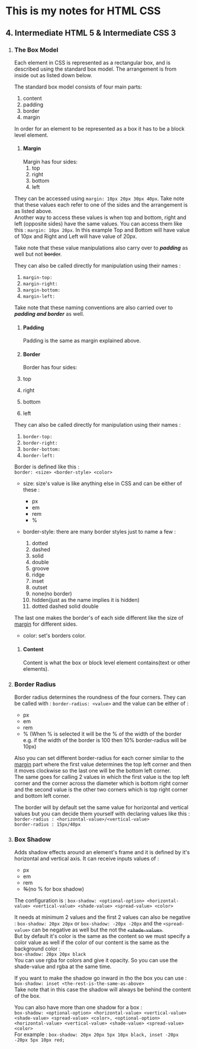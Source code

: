 # This is my notes for HTML CSS

## 4. Intermediate HTML 5 & Intermediate CSS 3

1. ### The Box Model

   Each element in CSS is represented as a rectangular box, and is described using the standard box model. The arrangement is from inside out as listed down below.

   The standard box model consists of four main parts:

   1. content
   1. padding
   1. border
   1. margin

   In order for an element to be represented as a box it has to be a block level element.

   1. <h4 id="margin">Margin</h4>
      Margin has four sides:

      1. top
      1. right
      1. bottom
      1. left

   They can be accessed using `margin: 10px 20px 30px 40px`. Take note that these values each refer to one of the sides and the arrangement is as listed above.</br>
   Another way to access these values is when top and bottom, right and left (opposite sides) have the same values. You can access them like this : `margin: 10px 20px`. In this example Top and Bottom will have value of 10px and Right and Left will have value of 20px.

   Take note that these value manipulations also carry over to _**padding**_ as well but not ~~border~~.

   They can also be called directly for manipulation using their names :

   1. `margin-top:`
   1. `margin-right:`
   1. `margin-bottom:`
   1. `margin-left:`

   Take note that these naming conventions are also carried over to _**padding and border**_ as well.

   1. #### Padding

      Padding is the same as margin explained above.

   1. #### Border
      Border has four sides:
   1. top
   1. right
   1. bottom
   1. left

   They can also be called directly for manipulation using their names :

   1. `border-top:`
   1. `border-right:`
   1. `border-bottom:`
   1. `border-left:`

   Border is defined like this : </br> `border: <size> <border-style> <color>`

   - size: size's value is like anything else in CSS and can be either of these :
     - px
     - em
     - rem
     - %
   - border-style: there are many border styles just to name a few :

     1. dotted
     1. dashed
     1. solid
     1. double
     1. groove
     1. ridge
     1. inset
     1. outset
     1. none(no border)
     1. hidden(just as the name implies it is hidden)
     1. dotted dashed solid double

   The last one makes the border's of each side different like the size of <a href="#margin">margin</a> for different sides.

   - color: set's borders color.

   1. #### Content
      Content is what the box or block level element contains(text or other elements).

1. ### Border Radius

   Border radius determines the roundness of the four corners. They can be called with : `border-radius: <value>` and the value can be either of :

   - px
   - em
   - rem
   - % (When % is selected it will be the % of the width of the border e.g. if the width of the border is 100 then 10% border-radius will be 10px)

   Also you can set different border-radius for each corner similar to the <a href="margin">margin</a> part where the first value determines the top left corner and then it moves clockwise so the last one will be the bottom left corner.</br>
   The same goes for calling 2 values in which the first value is the top left corner and the corner across the diameter which is bottom right corner and the second value is the other two corners which is top right corner and bottom left corner.

   The border will by default set the same value for horizontal and vertical values but you can decide them yourself with declaring values like this : </br>
   `border-radius : <horizontal-value>/<vertical-value>`</br>
   `border-radius : 15px/40px`

1. ### Box Shadow

   Adds shadow effects around an element's frame and it is defined by it's horizontal and vertical axis. It can receive inputs values of :

   - px
   - em
   - rem
   - ~~%~~(no % for box shadow)

   The configuration is : `box-shadow: <optional-option> <horizontal-value> <vertical-value> <shade-value> <spread-value> <color>`

   It needs at minimum 2 values and the first 2 values can also be negative :
   `box-shadow: 20px 20px` or `box-shadow: -20px -20px` and the `<spread-value>` can be negative as well but the not the ~~`<shade-value>`~~.</br>
   But by default it's color is the same as the content so we must specify a color value as well if the color of our content is the same as the background color :</br>
   `box-shadow: 20px 20px black`</br>
   You can use rgba for colors and give it opacity. So you can use the shade-value and rgba at the same time.

   If you want to make the shadow go inward in tho the box you can use :</br> `box-shadow: inset <the-rest-is-the-same-as-above>`</br>
   Take note that in this case the shadow will always be behind the content of the box.

   You can also have more than one shadow for a box : </br>
   `box-shadow: <optional-option> <horizontal-value> <vertical-value> <shade-value> <spread-value> <color>, <optional-option> <horizontal-value> <vertical-value> <shade-value> <spread-value> <color>` </br>
   For example : `box-shadow: 20px 20px 5px 10px black, inset -20px -20px 5px 10px red;`
